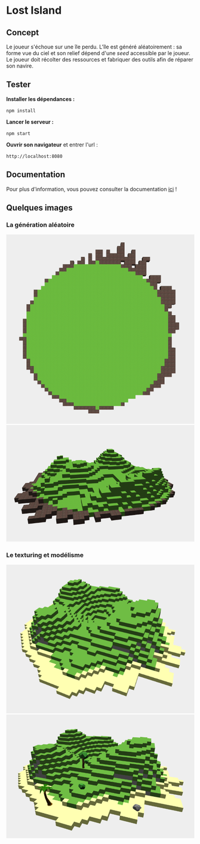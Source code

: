 # Lost Island

## Concept

Le joueur s'échoue sur une île perdu. L'île est généré aléatoirement : sa forme vue du ciel et son relief dépend d'une *seed* accessible par le joueur. Le joueur doit récolter des ressources et fabriquer des outils afin de réparer son navire.

## Tester

**Installer les dépendances :**
```
npm install
```

**Lancer le serveur :**
```
npm start
```

**Ouvrir son navigateur** et entrer l'url :
```
http://localhost:8080
```

## Documentation

Pour plus d'information, vous pouvez consulter la documentation [ici](https://maddening-paw-151.notion.site/Lost-Island-5527c3d1ffc5482d9ac08dd516a2e6b4) !

## Quelques images

### La génération aléatoire

![2D](public/img/island_2d.png)
![3D](public/img/island_3d_1.png)

### Le texturing et modélisme

![3D avec textures](public/img/island_3d_2.png)
![3D avec modèles](public/img/island_3d_3.png)

